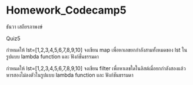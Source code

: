 # Homework_Codecamp5
ธันวา เสถียรภาพงษ์

Quiz5

กำหนดให้ lst=[1,2,3,4,5,6,7,8,9,10] จงเขียน map เพื่อหาเลขยกกำลังสามทั้งหมดของ lst ในรูปแบบ lambda function และ ฟังก์ชั่นธรรมดา

กำหนดให้ lst=[1,2,3,4,5,6,7,8,9,10] จงเขียน filter เพื่อหาเลขใดในลิสต์เมื่อยกกำลังสองแล้วหารสองไม่ลงตัวในรูปแบบ lambda function และ ฟังก์ชันธรรมดา
